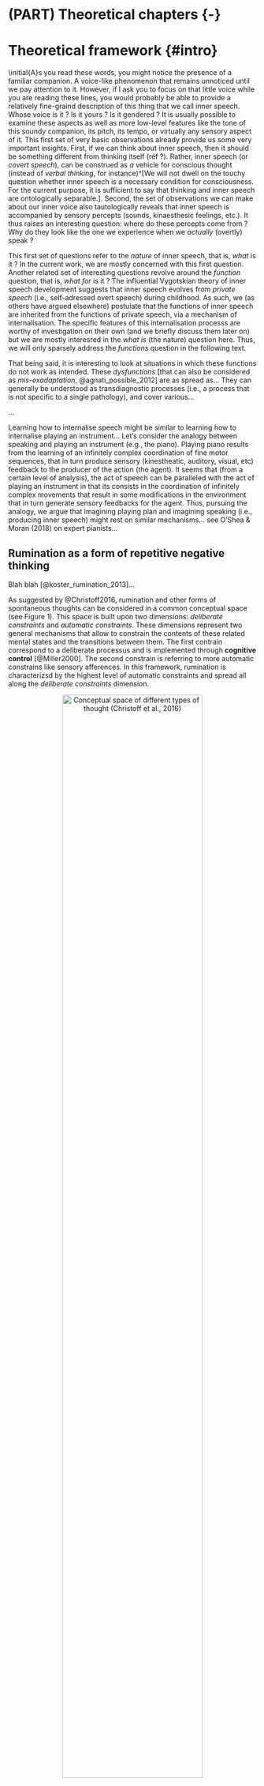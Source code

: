 # (PART) Theoretical chapters {-}

# Theoretical framework {#intro}



\initial{A}s you read these words, you might notice the presence of a familiar companion. A voice-like phenomenon that remains unnoticed until we pay attention to it. However, if I ask you to focus on that little voice while you are reading these lines, you would probably be able to provide a relatively fine-graind description of this thing that we call inner speech. Whose voice is it ? Is it yours ? Is it gendered ? It is usually possible to examine these aspects as well as more low-level features like the tone of this soundy companion, its pitch, its tempo, or virtually any sensory aspect of it. This first set of very basic observations already provide us some very important insights. First, if we can think about inner speech, then it should be something different from thinking itself (réf ?). Rather, inner speech (or *covert speech*), can be construed as *a* vehicle for conscious thought (instead of *verbal thinking*, for instance)^[We will not dwell on the touchy question whether inner speech is a necessary condition for consciousness. For the current purpose, it is sufficient to say that thinking and inner speech are ontologically separable.]. Second, the set of observations we can make about our inner voice also tautologically reveals that inner speech is accompanied by sensory percepts (sounds, kinaesthesic feelings, etc.). It thus raises an interesting question: where do these percepts come from ? Why do they look like the one we experience when we *actually* (overtly) speak ?

This first set of questions refer to the *nature* of inner speech, that is, *what* is it ? In the current work, we are mostly concerned with this first question. Another related set of interesting questions revolve around the *function* question, that is, *what for* is it ? The influential Vygotskian theory of inner speech development suggests that inner speech evolves from *private speech* (i.e., self-adressed overt speech) during childhood. As such, we (as others have argued elsewhere) postulate that the functions of inner speech are inherited from the functions of private speech, via a mechanism of internalisation. The specific features of this internalisation processs are worthy of investigation on their own (and we briefly discuss them later on) but we are mostly interesred in the *what is* (the nature) question here. Thus, we will only sparsely address the *functions* question in the following text.

That being said, it is interesting to look at situations in which these functions do not work as intended. These *dysfunctions* [that can also be considered as *mis-exadaptation*, @agnati_possible_2012] are as spread as... They can generally be understood as transdiagnostic processes (i.e., a process that is not specific to a single pathology), and cover various...

...

Learning how to internalise speech might be similar to learning how to internalise playing an instrument... Let’s consider the analogy between speaking and playing an instrument (e.g., the piano). Playing piano results from the learning of an infinitely complex coordination of fine motor sequences, that in turn produce sensory (kinestheatic, auditory, visual, etc) feedback to the producer of the action (the agent). It seems that (from a certain level of analysis), the act of speech can be paralleled with the act of playing an instrument in that its consists in the coordination of infinitely complex movements that result in some modifications in the environment that in turn generate sensory feedbacks for the agent. Thus, pursuing the analogy, we argue that imagining playing pian and imagining speaking (i.e., producing inner speech) might rest on similar mechanisms… see O’Shea & Moran (2018) on expert pianists...

## Rumination as a form of repetitive negative thinking

Blah blah [@koster_rumination_2013]...

As suggested by @Christoff2016, rumination and other forms of spontaneous thoughts can be considered in a common conceptual space (see Figure 1). This space is built upon two dimensions: *deliberate constraints* and *automatic constraints*. These dimensions represent two general mechanisms that allow to constrain the contents of these related mental states and the transitions between them. The first contrain correspond to a deliberate processus and is implemented through **cognitive control** [@Miller2000]. The second constrain is referring to more automatic constrains like sensory afferences. In this framework, rumination is characterizsd by the highest level of automatic constraints and spread all along the *deliberate constraints* dimension.

<div class="figure" style="text-align: center">
<img src="assets/conceptual_space.png" alt="Conceptual space of different types of thought (Christoff et al., 2016)" width="75%" />
<p class="caption">(\#fig:conceptual)Conceptual space of different types of thought (Christoff et al., 2016)</p>
</div>

**Copy-pasted from zygoto old intro...**

Speech production might be one of the most complex motor action ever studied. Involving the fine-grained coordination of more than 100 muscles in the upper part of the body [@simonyan_laryngeal_2011], its expression is shaped by a subtle combination of physiological, cultural and evolutionary determinants. In adult humans, its covert counterpart (i.e., *inner speech* or *verbal imagery*) has developed to allow the full reconstruction of usual overt speech situations. In the same way as visual imagery allows to mentally examine visual scenes, *verbal imagery* can be used as an internal tool, allowing --amongst other things-- to rehearse or to prepare past and future speech situations [for a review, see @perrone-bertolotti_what_2014]. In consideration of its self-evident motoric nature, a parallel can be drawn between verbal imagery and other forms of motor imagery (e.g., imagined walking or imagined writing). As such, inner speech studies might benefit from insights gained from the study of motor imagery and the field of motor cognition [e.g.,@haggard_conscious_2005;@jeannerod_motor_2006]. Whereas previous research have demonstrated that it is possible to record muscle-specific electromyographic correlates of inner speech production using invasive intramuscular needle electrodes, more recent research using surface electromyography lead to mixed results. Building upon previous work, we describe an experimental set-up using surface electromyography with the aim of refining the description of the involvement of the speech motor system during inner speech production.

## What is motor imagery ?

### The motor simulation theory

Motor imagery can be defined as the mental process by which one rehearses a given action, without engaging in the physical movements involved in this particular action. One of the most influential theoretical explanation of this broad phenomenon, the *motor simulation theory* [MST; @jeannerod_representing_1994;@jeannerod_neural_2001;@jeannerod_motor_2006], contains the three following postulates at its core: i) there exists a continuum between the covert (the mental representation) and the overt execution of an action, ii) action representations can operate off-line, via a *simulation* mechanism, and iii) covert actions rely on the same set of mechanisms as the overt actions they simulate, except that execution is inhibited [@oshea_does_2017].

In this framework, the concept of simulation refers to the "offline rehearsal of neural networks" [@jeannerod_motor_2006], and motor imagery is conceptualised as a simulation of the covert stage of the same executed action [@oshea_does_2017]. The MST shares some similarities with the theories of embodied and grounded cognition [@barsalou_grounded_2008] in that both allow to account for the phenomenon of motor imagery by appealing to a simulation mechanism. However, the concept of simulation in grounded theories is assumed to be multi-modal (not just motoric) and to operate in order to achieve a particular abstract knowledge [@oshea_does_2017], which is not the concern of the MST^[We should also make a distinction between *embodiment of content*, which concerns the conceptual content of language, and *embodiment of form*, which concerns "the vehicle of thought", that is, proper speech production [@pickering_integrated_2013].].

The MST is supported by a wealth a findings, going from mental chronometry studies showing that the time taken to perform an action is often found to be similar to the time needed to imagine the corresponding action [though not always, see @glover_motor-cognitive_2017, for a review of controversial findings and for an alternative conceptualisation of motor imagery], to neuroimaging and neurostimulation studies showing that both motor imagery and overt actions tend to recruit similar frontal, parietal and sub-cortical regions [e.g.,@hetu_neural_2013;@jeannerod_neural_2001]. The involvement of the motor system during motor imagery is also supported by repeated observations of autonomic responses and peripheral muscular activity during motor imagery (we discuss these observations in section \@ref(emg)).

### Emulation and internal models

A second class of explanatory models of motor imagery are concerned with the phenomenon of *emulation* and with *internal models* [see @gentsch_towards_2016, for a review of the similarities and dissimilarities of simulation and emulation models].

Internal model theories share the postulate that the motor system is represented by *internal models*, whose function is to estimate and anticipate the outcome of a motor command. One of its variant, the *motor control theory* [e.g.,@kawato_internal_1999;@wolpert_internal_1995], assumes two kind of models: a forward model that predicts the sensory consequences of motor commands from efference copies, and an inverse model that calculates the feed-forward motor commands from the desired movement [@gentsch_towards_2016].

Emulation theories [e.g.,@grush_emulation_2004;@moulton_imagining_2009] borrow from both previously discussed framework (i.e., simulation theories and internal model theories) to posit a specific kind of simulation. While the MST postulates that during simulation the motor system is guided exclusively by internal motor representations, the emulation theories suggest that both motor and sensory systems are emulated in parallel [@grush_emulation_2004;@oshea_does_2017].

In the emulation model proposed by @grush_emulation_2004, the *emulator* is a device that implements the same input-output function as the body (i.e., the musculoskeletal system and relevant proprioceptive/kinaesthetic systems). When the emulator receives a copy of the control signal (which is also sent to the body), it produces an output signal (the emulator feedback), identical or similar to the feedback signal produced by the body^[In Grush's terminology, *emulator* is used as a synonym for *forward models* [see @grush_emulation_2004, pages 378-379].]. This feedback would be responsible for the presence of sensory percepts (e.g., visual, auditory, kinaesthetic) during motor imagery.

One important difference between the emulation theory of motor imagery and the MST though, is that the latter takes the mere activation of efferent motor centres as being sufficient for explaining motor imagery, while the emulation theory postulates that an emulator of the musculoskeletal system is needed [@grush_emulation_2004, pages 384-385]. @grush_emulation_2004 suggested an analogy to illustrate this difference: "The emulation theory claims that motor imagery is like a pilot sitting in a flight simulator, and the pilot’s efferent commands (hand and foot movements, etc.) are translated into faux “sensory” information (instrument readings, mock visual display) by the flight simulator which is essentially an emulator of an aircraft. The simulation theory claims that just a pilot, moving her hands and feet around but driving neither a real aircraft nor a flight simulation, is sufficient for mock sensory information". Alternatively, in the words of @moulton_imagining_2009, instrumental simulations (à la Jeannerod) can be thought of as *first-order* simulations that imitate the content of the simulated action, while emulative simulations can be thought of as *second-order* simulations that imitate both the content and the processes that change the content.

## Electromyography of covert actions {#emg}

### Explanations for the presence of muscular activity during motor imagery

Motor imagery has consistently been defined as the mental rehearsal of a motor action without any overt movement. One consequence of this claim is that, in order to prevent execution, the neural commands for muscular contractions should be blocked at some level of the motor system by active inhibitory mechanisms [for a review, see @guillot_imagining_2012]. Despite these inhibitory mechanisms, there is now abundant evidence for peripheral muscular activation during motor imagery [for a review, see @guillot_contribution_2005;@guillot_imagining_2012]. As suggested by @jeannerod_representing_1994, the incomplete inhibition of the motor commands would provide a valid explanation to account for the peripheral muscular activity observed during motor imagery. This idea has been corroborated by studies of changes in the excitability of the motor pathways during motor imagery tasks. @bonnet_mental_1997 measured spinal reflexes while participants were instructed to either press a pedal with the foot or to simulate the same action mentally. They observed that both H-reflexes and T-reflexes increased during motor imagery, and that these increases correlated with the force of the simulated pressure. Using transcranial magnetic stimulation and motor evoked potentials (MEPs), several investigators observed muscle-specific increases of MEPs during various motor imagery tasks, while no such increase could be observed in antagonist muscles [e.g.,@fadiga_corticospinal_1999;@rossini_corticospinal_1999]^[As a side note, we should remark that these findings are consistent with both the simulation and the emulation views on motor imagery.].

Interestingly, the dominant interpretation of the muscular correlates of motor imagery at the beginning of the last century was that the peripheral muscular activity observed during imagined actions was the *source* of the mental content. However, as explained by @jeannerod_motor_2006, this interpretation of mental processes as a consequence of peripheral feedback is now disproved, for instance by the simple fact that many people can experiment motor imagery, without any observable muscular activity^[The *peripheralist* interpretation has also been disproved by the heroic experiment carried out by @smith_lack_1947. Smith used d-tubocurarine (curare) to paralyse his own facial muscles in order to test this interpretation. He later reported that, while being paralysed, he was still able to think in words and to solve mathematical problems.]. In the most recent theoretical explanations of motor imagery (e.g., MST, emulation or internal models theories), the peripheral activity is rather assumed to be a consequence of an incomplete inhibition of motor output during the mental states involving motor simulation/emulation (i.e., these views adhere to a *centralist* interpretation of the physiological correlates of inner speech).

### Controversial findings

As reviewed in @guillot_electromyographic_2010, although there are many observations showing a peripheral muscular activity during motor imagery, there are also many studies failing to do so, or reporting surprisingly high levels of inter-subject variability, with some participants showing no muscular activity at all. Putting aside the discussion on the exact nature and location of the inhibitory mechanisms during motor imagery [see @guillot_imagining_2012], two main explanations have been advanced to resolve these discrepancies. First, the electromyographic activity recorded during motor imagery could be moderated by the perspective taken in motor imagery. We usually make a distinction between a first-person perspective or *internal imagery* (i.e., imagining an action as we would execute it) and a third-person perspective or *external imagery* (i.e., imagining an action as an observer of this action), that seem to involve different neural and cognitive processes. It has been shown that a first-person perspective generally results in greater EMG activity than motor imagery in a third-person perspective [@hale_effects_1982;@harris_effects_1986]. Second, some authors postulated that the intensity of the EMG activity recorded during motor imagery might be related to the individual ability to form an accurate mental representation of the motor skill (i.e., the vividness of the mental image). However, after reviewing the available evidence, @guillot_brain_2009 concluded that this is unlikely to be the case. Alternatively, discrepancies in experimental design and methodological choices (e.g., use of intramuscular versus surface electromyography) could also explain these different results [@guillot_electromyographic_2010].

In the next section, we turn to a discussion of inner speech conceptualised as a kind of motor (and sensory) imagery of speech, and discuss the theoretical underpinnings of this proposition as well as the available empirical evidence in its support.

## What is that little voice inside my head ?

### Inner speech as multimodal verbal imagery

While grasping the concept of a visual image appears as relatively straightforward, it seems more difficult at first to grasp the concept of a motor image, especially when it comes to verbal imagery. The subjective experience of the tension that results from a given position of the articulators and the covert production of an incompatible speech sound permits to substantiate what a motor image is. For instance, it is generally impossible to generate the image of the pronunciation of the sound "b" while keeping the mouth wide opened [e.g.,@binet_psychologie_1886;@stricker_studien_1880]. This simple experiment allows defining imagined speech as the simulation of the corresponding overt verbal content, where *simulation* is meant to be understood either as the off-line rehearsal of neural motor networks involved in the overt action [@jeannerod_motor_2006], or in the terms of the emulation theories discussed previously^[Translated to speech, the MST is similar to previous proposals such as the *motor theory of voluntary thinking* [@cohen_motor_1986] or the hierarchical model of mental practice [@mackay_problem_1981].].

The model of wilful (voluntary) inner speech production introduced in @loevenbruck_cognitive_2018 goes one step further and, by building on the models of speech motor control [e.g.,@houde_speech_2011;@wolpert_internal_1995], describes inner speech as "multi-modal acts with multi-sensory percepts stemming from coarse multi-sensory goals". In other words, the auditory and kinaesthetic sensations perceived during inner speech prediction are assumed to be the predicted sensory consequences of speech motor acts, emulated by internal forward models, that use the efference copies issued from an inverse model [this proposal shares similarities with the emulation model of motor imagery discussed earlier, @grush_emulation_2004].

**Fin de l'intro old de zygoto...**

## Overt and imagined actions

Wittgenstein’s (1953) famous query: "When I raise my arm, what is left after subtracting the fact that my arm raised?". We posit that what is left is an internal model (a representation) of what should happen if and when my arm goes up (Jeannerod, 1999)...

### Motor imagery

Considerable experimental evidence has accumulated to suggest that movement execution and MI share substantial overlap of active brain regions (for review, see Guillot et al., 2012). Such apparent functional equivalence supports the hypothesis that MI draws on the similar neural networks that are used in actual perception and motor control (Jeannerod, 1994; Grezes and Decety, 2001; Holmes and Collins, 2001)...

See introduction of O’Shea (2017) phd thesis introduction...

See Stinear’s chapter in Guillot’s book for intracortical and spinal mechanisms involved during motor imagery (p.55-57).

#### Simulation theories

For Jeannerod (1995), motor imagery is necessarily first-perspective. Third perspective imagery is imagery, but not MOTOR imagery… Motor representations are conceived here as 'internal models' of the goal of an action. 

#### Emulation theories

...

#### Action representation and internal models

Voir Jeannerod (2004), Wolpert el al. (1995), Wolpert & Gharamani (2000)...

### Inner speech - what is this little voice in my head ?

...

The inner voice as the sensory consequence (prediction, see Loevenbruck et al., 2018) of imagined speech. Analogy with raising the arm: what we perceive when we imagine raising our arm are the sensory consequences (e.g., visual) of what would happen if we actually raised our arm, these are then kind of predictions. The same thing happens during inner speech production: the inner voice is the predicted auditory consequence of actual speech, except that it’s predicted. The two actions might seem very different, partly because of differences in the degree of automaticity. Imagining raising our arm might need a voluntary/deliberate/conscious (choose a word) intention (i.e., I want to raise my arm > I raise my arm) while speech imagery (i.e., inner speech) seems more automatic: we do not expression consciously the intention to speak, we just speak…

#### MVTV Cohen (1986)

...

#### Predictive models

Learning how to internalise speech might be similar to learning how to internalise playing an instrument... Let’s consider the analogy between speaking and playing an instrument (e.g., the piano). Playing piano results from the learning of an infinitely complex coordination of fine motor sequences, that in turn produce sensory (kinestheatic, auditory, visual, etc) feedback to the producer of the action (the agent). It seems that (from a certain level of analysis), the act of speech can be paralleled with the act of playing an instrument in that its consists in the coordination of infinitely complex movements that result in some modifications in the environment that in turn generate sensory feedbacks for the agent. Thus, pursuing the analogy, we argue that imagining playing pian and imagining speaking (i.e., producing inner speech) might rest on similar mechanisms… see O’Shea & Moran (2018) on expert pianists...

#### Loevenbruck et al., HMOSAIC

...
